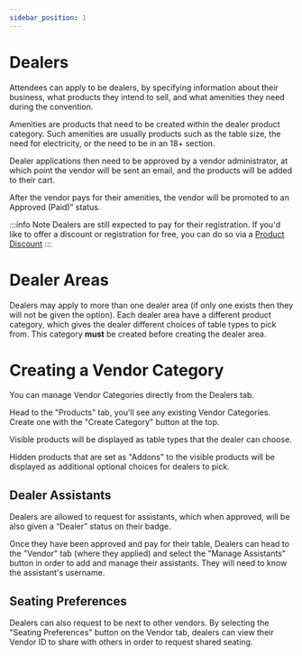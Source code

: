 ```yaml
---
sidebar_position: 1
---
```


# Dealers

Attendees can apply to be dealers, by specifying information about their business, what products they intend to sell, and what amenities they need during the convention.

Amenities are products that need to be created within the dealer product category. Such amenities are usually products such as the table size, the need for electricity, or the need to be in an 18+ section.

Dealer applications then need to be approved by a vendor administrator, at which point the vendor will be sent an email, and the products will be added to their cart.

After the vendor pays for their amenities, the vendor will be promoted to an Approved (Paid)” status.

:::info Note
Dealers are still expected to pay for their registration. If you'd like to offer a discount or registration for free, you can do so via a [Product Discount](/docs/guides/products/discounts)
:::

# Dealer Areas

Dealers may apply to more than one dealer area (if only one exists then they will not be given the option). Each dealer area have a different product category, which gives the dealer different choices of table types to pick from. This category **must** be created before creating the dealer area.

# Creating a Vendor Category

You can manage Vendor Categories directly from the Dealers tab.

Head to the "Products" tab, you'll see any existing Vendor Categories. Create one with the "Create Category" button at the top.

Visible products will be displayed as table types that the dealer can choose.

Hidden products that are set as "Addons" to the visible products will be displayed as additional optional choices for dealers to pick.

## Dealer Assistants

Dealers are allowed to request for assistants, which when approved, will be also given a “Dealer” status on their badge. 

Once they have been approved and pay for their table, Dealers can head to the "Vendor" tab (where they applied) and select the "Manage Assistants" button in order to add and manage their assistants. They will need to know the assistant's username.

## Seating Preferences

Dealers can also request to be next to other vendors. By selecting the "Seating Preferences" button on the Vendor tab, dealers can view their Vendor ID to share with others in order to request shared seating.